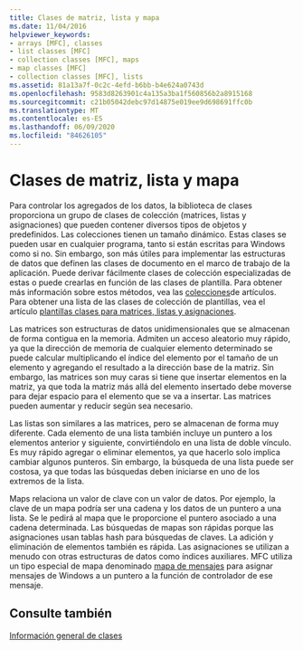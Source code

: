 ```yaml
---
title: Clases de matriz, lista y mapa
ms.date: 11/04/2016
helpviewer_keywords:
- arrays [MFC], classes
- list classes [MFC]
- collection classes [MFC], maps
- map classes [MFC]
- collection classes [MFC], lists
ms.assetid: 81a13a7f-0c2c-4efd-b6bb-b4e624a0743d
ms.openlocfilehash: 9583d8263901c4a135a3ba1f560856b2a8915168
ms.sourcegitcommit: c21b05042debc97d14875e019ee9d698691ffc0b
ms.translationtype: MT
ms.contentlocale: es-ES
ms.lasthandoff: 06/09/2020
ms.locfileid: "84626105"
---
```

# <a name="array-list-and-map-classes"></a>Clases de matriz, lista y mapa

Para controlar los agregados de los datos, la biblioteca de clases proporciona un grupo de clases de colección (matrices, listas y asignaciones) que pueden contener diversos tipos de objetos y predefinidos. Las colecciones tienen un tamaño dinámico. Estas clases se pueden usar en cualquier programa, tanto si están escritas para Windows como si no. Sin embargo, son más útiles para implementar las estructuras de datos que definen las clases de documento en el marco de trabajo de la aplicación. Puede derivar fácilmente clases de colección especializadas de estas o puede crearlas en función de las clases de plantilla. Para obtener más información sobre estos métodos, vea las [colecciones](collections.md)de artículos. Para obtener una lista de las clases de colección de plantillas, vea el artículo [plantillas clases para matrices, listas y asignaciones](template-classes-for-arrays-lists-and-maps.md).

Las matrices son estructuras de datos unidimensionales que se almacenan de forma contigua en la memoria. Admiten un acceso aleatorio muy rápido, ya que la dirección de memoria de cualquier elemento determinado se puede calcular multiplicando el índice del elemento por el tamaño de un elemento y agregando el resultado a la dirección base de la matriz. Sin embargo, las matrices son muy caras si tiene que insertar elementos en la matriz, ya que toda la matriz más allá del elemento insertado debe moverse para dejar espacio para el elemento que se va a insertar. Las matrices pueden aumentar y reducir según sea necesario.

Las listas son similares a las matrices, pero se almacenan de forma muy diferente. Cada elemento de una lista también incluye un puntero a los elementos anterior y siguiente, convirtiéndolo en una lista de doble vínculo. Es muy rápido agregar o eliminar elementos, ya que hacerlo solo implica cambiar algunos punteros. Sin embargo, la búsqueda de una lista puede ser costosa, ya que todas las búsquedas deben iniciarse en uno de los extremos de la lista.

Maps relaciona un valor de clave con un valor de datos. Por ejemplo, la clave de un mapa podría ser una cadena y los datos de un puntero a una lista. Se le pedirá al mapa que le proporcione el puntero asociado a una cadena determinada. Las búsquedas de mapas son rápidas porque las asignaciones usan tablas hash para búsquedas de claves. La adición y eliminación de elementos también es rápida. Las asignaciones se utilizan a menudo con otras estructuras de datos como índices auxiliares. MFC utiliza un tipo especial de mapa denominado [mapa de mensajes](mapping-messages.md) para asignar mensajes de Windows a un puntero a la función de controlador de ese mensaje.

## <a name="see-also"></a>Consulte también

[Información general de clases](class-library-overview.md)
